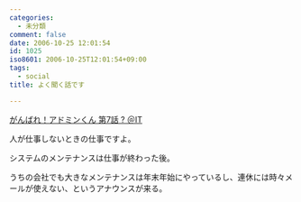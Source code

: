 ```yaml
---
categories:
  - 未分類
comment: false
date: 2006-10-25 12:01:54
id: 1025
iso8601: 2006-10-25T12:01:54+09:00
tags:
  - social
title: よく聞く話です

---
```


<div class="entry-body">
  <p><a title="がんばれ！アドミンくん 第7話 ? ＠IT" href="http://www.atmarkit.co.jp/fwin2k/itpropower/admin-kun/007/adminkun007.html">がんばれ！アドミンくん 第7話 ? ＠IT</a></p>

  <p>人が仕事しないときの仕事ですよ。</p>

  <p>システムのメンテナンスは仕事が終わった後。</p>

  <p>うちの会社でも大きなメンテナンスは年末年始にやっているし、連休には時々メールが使えない、というアナウンスが来る。</p>
</div>

